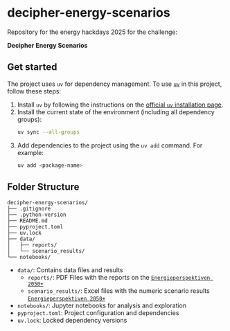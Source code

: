 # decipher-energy-scenarios
Repository for the energy hackdays 2025 for the challenge: 

**Decipher Energy Scenarios**


## Get started

The project uses `uv` for dependency management. To use [`uv`](https://docs.astral.sh/uv/) 
in this project, follow these steps:

1. Install `uv` by following the instructions on the [official `uv` installation page](https://docs.astral.sh/uv/getting-started/).
2. Install the current state of the environment (including all dependency groups):
   ```bash
   uv sync --all-groups
   ```
3. Add dependencies to the project using the `uv add` command. For example:
   ```bash
   uv add <package-name>
   ```

## Folder Structure

```
decipher-energy-scenarios/
├── .gitignore
├── .python-version
├── README.md
├── pyproject.toml
├── uv.lock
├── data/
│   ├── reports/
│   └── scenario_results/
└── notebooks/
```

- `data/`: Contains data files and results
  - `reports/`: PDF Files with the reports on the [`Energieperspektiven 2050+`](https://www.bfe.admin.ch/bfe/de/home/politik/energieperspektiven-2050-plus.html)
  - `scenario_results/`: Excel files with the numeric scenario results [`Energieperspektiven 2050+`](https://www.bfe.admin.ch/bfe/de/home/politik/energieperspektiven-2050-plus.html)
- `notebooks/`: Jupyter notebooks for analysis and exploration
- `pyproject.toml`: Project configuration and dependencies
- `uv.lock`: Locked dependency versions
